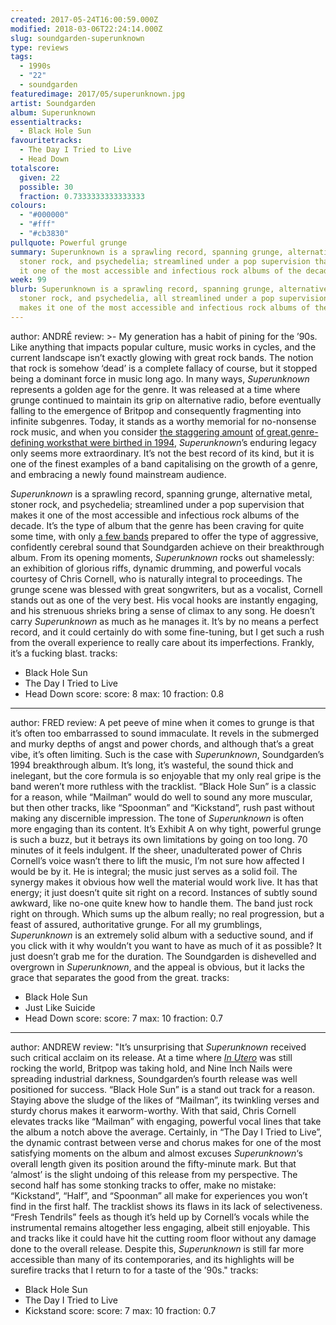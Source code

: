 ```yaml
---
created: 2017-05-24T16:00:59.000Z
modified: 2018-03-06T22:24:14.000Z
slug: soundgarden-superunknown
type: reviews
tags:
  - 1990s
  - "22"
  - soundgarden
featuredimage: 2017/05/superunknown.jpg
artist: Soundgarden
album: Superunknown
essentialtracks:
  - Black Hole Sun
favouritetracks:
  - The Day I Tried to Live
  - Head Down
totalscore:
  given: 22
  possible: 30
  fraction: 0.7333333333333333
colours:
  - "#000000"
  - "#fff"
  - "#cb3830"
pullquote: Powerful grunge
summary: Superunknown is a sprawling record, spanning grunge, alternative metal,
  stoner rock, and psychedelia; streamlined under a pop supervision that makes
  it one of the most accessible and infectious rock albums of the decade.
week: 99
blurb: Superunknown is a sprawling record, spanning grunge, alternative metal,
  stoner rock, and psychedelia, all streamlined under a pop supervision that
  makes it one of the most accessible and infectious rock albums of the '90s.
---
```

author: ANDRÉ
review: >-
  My generation has a habit of pining for the ’90s. Like anything that impacts
  popular culture, music works in cycles, and the current landscape isn’t
  exactly glowing with great rock bands. The notion that rock is somehow ‘dead’
  is a complete fallacy of course, but it stopped being a dominant force in
  music long ago. In many ways, *Superunknown* represents a golden age for the
  genre. It was released at a time where grunge continued to maintain its grip
  on alternative radio, before eventually falling to the emergence of Britpop
  and consequently fragmenting into infinite subgenres. Today, it stands as a
  worthy memorial for no-nonsense rock music, and when you consider [the
  staggering amount](<https://audioxide.com/reviews/nas-illmatic/>) [of
  great,](<https://audioxide.com/reviews/dummy/>)[genre-defining
  works](<https://audioxide.com/reviews/nine-inch-nails-the-downward-spiral/>)[that
  were birthed in 1994](<https://audioxide.com/reviews/the-blue-album/>),
  *Superunknown*’s enduring legacy only seems more extraordinary. It’s not the
  best record of its kind, but it is one of the finest examples of a band
  capitalising on the growth of a genre, and embracing a newly found mainstream
  audience.

  *Superunknown* is a sprawling record, spanning grunge, alternative metal, stoner rock, and psychedelia; streamlined under a pop supervision that makes it one of the most accessible and infectious rock albums of the decade. It’s the type of album that the genre has been craving for quite some time, with only [a few bands](<https://audioxide.com/reviews/like-clockwork/>) prepared to offer the type of aggressive, confidently cerebral sound that Soundgarden achieve on their breakthrough album. From its opening moments, *Superunknown* rocks out shamelessly: an exhibition of glorious riffs, dynamic drumming, and powerful vocals courtesy of Chris Cornell, who is naturally integral to proceedings. The grunge scene was blessed with great songwriters, but as a vocalist, Cornell stands out as one of the very best. His vocal hooks are instantly engaging, and his strenuous shrieks bring a sense of climax to any song. He doesn’t carry *Superunknown* as much as he manages it. It’s by no means a perfect record, and it could certainly do with some fine-tuning, but I get such a rush from the overall experience to really care about its imperfections. Frankly, it’s a fucking blast.
tracks:
  - Black Hole Sun
  - ­The Day I Tried to Live
  - ­Head Down
score:
  score: 8
  max: 10
  fraction: 0.8
---
author: FRED
review: A pet peeve of mine when it comes to grunge is that it’s often too
  embarrassed to sound immaculate. It revels in the submerged and murky depths
  of angst and power chords, and although that’s a great vibe, it’s often
  limiting. Such is the case with *Superunknown*, Soundgarden’s 1994
  breakthrough album. It’s long, it’s wasteful, the sound thick and inelegant,
  but the core formula is so enjoyable that my only real gripe is the band
  weren’t more ruthless with the tracklist. “Black Hole Sun” is a classic for a
  reason, while “Mailman” would do well to sound any more muscular, but then
  other tracks, like “Spoonman” and “Kickstand”, rush past without making any
  discernible impression. The tone of *Superunknown* is often more engaging than
  its content. It’s Exhibit A on why tight, powerful grunge is such a buzz, but
  it betrays its own limitations by going on too long. 70 minutes of it feels
  indulgent. If the sheer, unadulterated power of Chris Cornell’s voice wasn’t
  there to lift the music, I’m not sure how affected I would be by it. He is
  integral; the music just serves as a solid foil. The synergy makes it obvious
  how well the material would work live. It has that energy; it just doesn’t
  quite sit right on a record. Instances of subtly sound awkward, like no-one
  quite knew how to handle them. The band just rock right on through. Which sums
  up the album really; no real progression, but a feast of assured,
  authoritative grunge. For all my grumblings, *Superunknown* is an extremely
  solid album with a seductive sound, and if you click with it why wouldn’t you
  want to have as much of it as possible? It just doesn’t grab me for the
  duration. The Soundgarden is dishevelled and overgrown in *Superunknown*, and
  the appeal is obvious, but it lacks the grace that separates the good from the
  great.
tracks:
  - Black Hole Sun
  - ­Just Like Suicide
  - ­Head Down
score:
  score: 7
  max: 10
  fraction: 0.7
---
author: ANDREW
review: "It’s unsurprising that *Superunknown* received such critical acclaim on
  its release. At a time where [*In
  Utero*](<https://audioxide.com/reviews/nirvana-in-utero/>) was still rocking
  the world, Britpop was taking hold, and Nine Inch Nails were spreading
  industrial darkness, Soundgarden’s fourth release was well positioned for
  success. “Black Hole Sun” is a stand out track for a reason. Staying above the
  sludge of the likes of “Mailman”, its twinkling verses and sturdy chorus makes
  it earworm-worthy. With that said, Chris Cornell elevates tracks like
  “Mailman” with engaging, powerful vocal lines that take the album a notch
  above the average. Certainly, in “The Day I Tried to Live”, the dynamic
  contrast between verse and chorus makes for one of the most satisfying moments
  on the album and almost excuses *Superunknown*‘s overall length given its
  position around the fifty-minute mark. But that ‘almost’ is the slight undoing
  of this release from my perspective. The second half has some stonking tracks
  to offer, make no mistake: “Kickstand”, “Half”, and “Spoonman” all make for
  experiences you won’t find in the first half. The tracklist shows its flaws in
  its lack of selectiveness. “Fresh Tendrils” feels as though it’s held up by
  Cornell’s vocals while the instrumental remains altogether less engaging,
  albeit still enjoyable. This and tracks like it could have hit the cutting
  room floor without any damage done to the overall release. Despite this,
  *Superunknown* is still far more accessible than many of its contemporaries,
  and its highlights will be surefire tracks that I return to for a taste of the
  ’90s."
tracks:
  - Black Hole Sun
  - ­The Day I Tried to Live
  - ­Kickstand
score:
  score: 7
  max: 10
  fraction: 0.7
